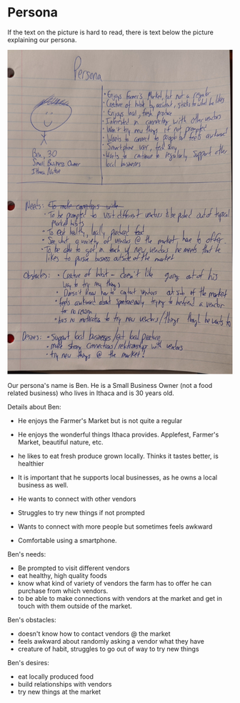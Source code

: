 # Persona

If the text on the picture is hard to read, there is text below the picture explaining our persona.

![Persona](persona.jpg)

Our persona's name is Ben.  He is a Small Business Owner (not a food related business) who lives in Ithaca and is 30 years old. 

Details about Ben:

- He enjoys the Farmer's Market but is not quite a regular

- He enjoys the wonderful things Ithaca provides.  Applefest, Farmer's Market, beautiful nature, etc.

- he likes to eat fresh produce grown locally.  Thinks it tastes better, is healthier

- It is important that he supports local businesses, as he owns a local business as well.

- He wants to connect with other vendors

- Struggles to try new things if not prompted

- Wants to connect with more people but sometimes feels awkward

- Comfortable using a smartphone.

Ben's needs:

- Be prompted to visit different vendors
- eat healthy, high quality foods
- know what kind of variety of vendors the farm has to offer he can purchase from which vendors.
- to be able to make connections with vendors at the market and get in touch with them outside of the market.

Ben's obstacles:
- doesn't know how to contact vendors @ the market
- feels awkward about randomly asking a vendor what they have
- creature of habit, struggles to go out of way to try new things

Ben's desires:
- eat locally produced food
- build relationships with vendors
- try new things at the market


